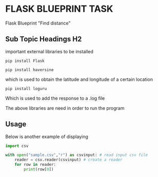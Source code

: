 # FLASK BLUEPRINT TASK
Flask Blueprint "Find distance"

## Sub Topic Headings H2
important external libraries to be installed

````
pip install Flask
````

````
pip install haversine
````
which is used to obtain the latitude and longitude of a certain location 
````
pip install loguru
````
Which is used to add the response to a .log file 

The above libraries are need in order to run the program 

## Usage

Below is another example of displaying
````python
import csv

with open("sample.csv","r") as csvinput: # read input csv file
    reader = csv.reader(csvinput) # create a reader
    for row in reader:
        print(row[0])
````